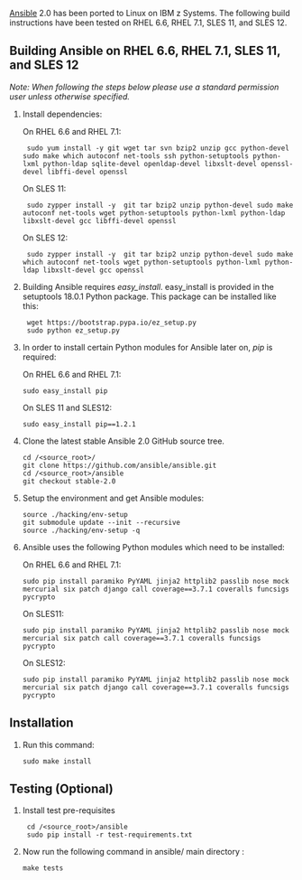 <!---PACKAGE:Ansible--->
<!---DISTRO:RHEL 6.6:2.0--->
<!---DISTRO:RHEL 7.1:2.0--->
<!---DISTRO:SLES 11:2.0--->
<!---DISTRO:SLES 12:2.0--->
[Ansible](http://www.ansible.com/) 2.0 has been ported to Linux on IBM z Systems. The following build instructions have been tested on RHEL 6.6, RHEL 7.1, SLES 11, and SLES 12.

## Building Ansible on RHEL 6.6, RHEL 7.1, SLES 11, and SLES 12

*Note: When following the steps below please use a standard permission user unless otherwise specified.*

1. Install dependencies:

    On RHEL 6.6 and RHEL 7.1:
  
        sudo yum install -y git wget tar svn bzip2 unzip gcc python-devel sudo make which autoconf net-tools ssh python-setuptools python-lxml python-ldap sqlite-devel openldap-devel libxslt-devel openssl-devel libffi-devel openssl
      
    On SLES 11:

        sudo zypper install -y  git tar bzip2 unzip python-devel sudo make autoconf net-tools wget python-setuptools python-lxml python-ldap libxslt-devel gcc libffi-devel openssl

    On SLES 12:

        sudo zypper install -y  git tar bzip2 unzip python-devel sudo make which autoconf net-tools wget python-setuptools python-lxml python-ldap libxslt-devel gcc openssl

             

2. Building Ansible requires *easy_install*. easy_install is provided in the setuptools 18.0.1 Python package. This package can be installed like this:

        wget https://bootstrap.pypa.io/ez_setup.py
        sudo python ez_setup.py
       
3.  In order to install certain Python modules for Ansible later on, *pip* is required:

    On RHEL 6.6 and RHEL 7.1:
  
        sudo easy_install pip
      
    On SLES 11 and SLES12:

        sudo easy_install pip==1.2.1

4.  Clone the latest stable Ansible 2.0 GitHub source tree.

        cd /<source_root>/
        git clone https://github.com/ansible/ansible.git
        cd /<source_root>/ansible
        git checkout stable-2.0

5.  Setup the environment and get Ansible modules:

        source ./hacking/env-setup
        git submodule update --init --recursive
        source ./hacking/env-setup -q

6.  Ansible uses the following Python modules which need to be installed:

    On RHEL 6.6 and RHEL 7.1:
  
        sudo pip install paramiko PyYAML jinja2 httplib2 passlib nose mock mercurial six patch django call coverage==3.7.1 coveralls funcsigs pycrypto

    On SLES11:

        sudo pip install paramiko PyYAML jinja2 httplib2 passlib nose mock mercurial six patch call coverage==3.7.1 coveralls funcsigs pycrypto

    On SLES12:

        sudo pip install paramiko PyYAML jinja2 httplib2 passlib nose mock mercurial six patch django call coverage==3.7.1 coveralls funcsigs pycrypto
      
## Installation

1.  Run this command:

        sudo make install

## Testing (Optional)
1. Install test pre-requisites

        cd /<source_root>/ansible
        sudo pip install -r test-requirements.txt
    
2.  Now run the following command in ansible/ main directory :

        make tests      
